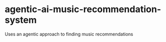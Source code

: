 # agentic-ai-music-recommendation-system

Uses an agentic approach to finding music recommendations
